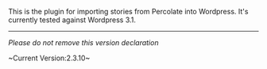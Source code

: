 This is the plugin for importing stories from Percolate into Wordpress. It's currently tested against Wordpress 3.1.


--------------------------------------------------
_Please do not remove this version declaration_

~Current Version:2.3.10~